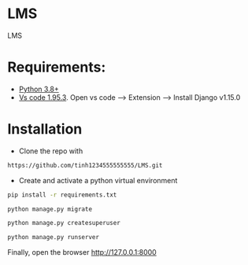 # LMS
LMS
# Requirements:
- [Python 3.8+](https://www.python.org/downloads/release/python-3810/)
- [Vs code 1.95.3](https://code.visualstudio.com/updates/v1_95). Open vs code --> Extension --> Install Django v1.15.0
# Installation

- Clone the repo with

```bash
https://github.com/tinh1234555555555/LMS.git
```

- Create and activate a python virtual environment

```bash
pip install -r requirements.txt
```

```bash
python manage.py migrate
```

```bash
python manage.py createsuperuser
```

```bash
python manage.py runserver
```

Finally, open the browser http://127.0.0.1:8000

